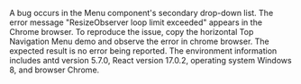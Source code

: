 A bug occurs in the Menu component's secondary drop-down list. The error message "ResizeObserver loop limit exceeded" appears in the Chrome browser. To reproduce the issue, copy the horizontal Top Navigation Menu demo and observe the error in chrome browser. The expected result is no error being reported. The environment information includes antd version 5.7.0, React version 17.0.2, operating system Windows 8, and browser Chrome.
